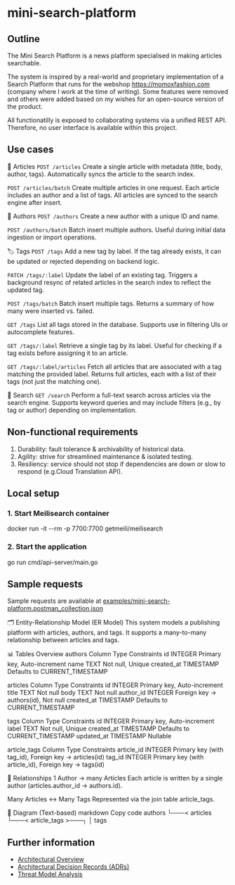 # mini-search-platform

## Outline

The Mini Search Platform is a news platform specialised in making articles  searchable.

The system is inspired by a real-world and proprietary implementation of a Search Platform that runs for the webshop https://momoxfashion.com (company where I work at the time of writing). Some features were removed and others were added based on my wishes for an open-source version of the product.

All functionatilly is exposed to collaborating systems via a unified REST API. Therefore, no user interface is available within this project.

## Use cases

📝 Articles
`POST /articles`
Create a single article with metadata (title, body, author, tags).
Automatically syncs the article to the search index.

`POST /articles/batch`
Create multiple articles in one request.
Each article includes an author and a list of tags.
All articles are synced to the search engine after insert.

👤 Authors
`POST /authors`
Create a new author with a unique ID and name.

`POST /authors/batch`
Batch insert multiple authors.
Useful during initial data ingestion or import operations.

🏷️ Tags
`POST /tags`
Add a new tag by label.
If the tag already exists, it can be updated or rejected depending on backend logic.

`PATCH /tags/:label`
Update the label of an existing tag.
Triggers a background resync of related articles in the search index to reflect the updated tag.

`POST /tags/batch`
Batch insert multiple tags.
Returns a summary of how many were inserted vs. failed.

`GET /tags`
List all tags stored in the database.
Supports use in filtering UIs or autocomplete features.

`GET /tags/:label`
Retrieve a single tag by its label.
Useful for checking if a tag exists before assigning it to an article.

`GET /tags/:label/articles`
Fetch all articles that are associated with a tag matching the provided label.
Returns full articles, each with a list of their tags (not just the matching one).

🔎 Search
`GET /search`
Perform a full-text search across articles via the search engine.
Supports keyword queries and may include filters (e.g., by tag or author) depending on implementation.


## Non-functional requirements

1. Durability: fault tolerance & archivability of historical data.
3. Agility: strive for streamlined maintenance & isolated testing.
4. Resiliency: service should not stop if dependencies are down or slow to respond (e.g.Cloud Translation API).

## Local setup

### 1. Start Meilisearch container

docker run -it --rm -p 7700:7700 getmeili/meilisearch

### 2. Start the application
go run cmd/api-server/main.go

## Sample requests

Sample requests are available at [examples/mini-search-platform.postman_collection.json](examples/mini-search-platform.postman_collection.json)

🗂️ Entity-Relationship Model (ER Model)
This system models a publishing platform with articles, authors, and tags. It supports a many-to-many relationship between articles and tags.

📊 Tables Overview
authors
Column	Type	Constraints
id	INTEGER	Primary key, Auto-increment
name	TEXT	Not null, Unique
created_at	TIMESTAMP	Defaults to CURRENT_TIMESTAMP

articles
Column	Type	Constraints
id	INTEGER	Primary key, Auto-increment
title	TEXT	Not null
body	TEXT	Not null
author_id	INTEGER	Foreign key → authors(id), Not null
created_at	TIMESTAMP	Defaults to CURRENT_TIMESTAMP

tags
Column	Type	Constraints
id	INTEGER	Primary key, Auto-increment
label	TEXT	Not null, Unique
created_at	TIMESTAMP	Defaults to CURRENT_TIMESTAMP
updated_at	TIMESTAMP	Nullable

article_tags
Column	Type	Constraints
article_id	INTEGER	Primary key (with tag_id), Foreign key → articles(id)
tag_id	INTEGER	Primary key (with article_id), Foreign key → tags(id)

🔁 Relationships
1 Author → many Articles
Each article is written by a single author (articles.author_id → authors.id).

Many Articles ↔ Many Tags
Represented via the join table article_tags.

📘 Diagram (Text-based)
markdown
Copy code
authors
 └───< articles
           └───< article_tags >───┐
                                  │
                                tags


## Further information

- [Architectural Overview](ARCHITECTURE.md)
- [Architectural Decision Records (ADRs)](decisions/README.md)
- [Threat Model Analysis](THREAT_MODEL_ANALYSIS.md)
